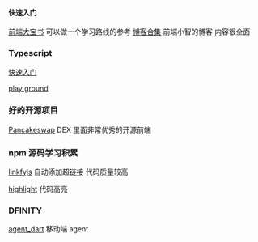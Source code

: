 #### 快速入门

[前端大宝书](https://l552177239.github.io/note/) 可以做一个学习路线的参考
[博客合集](https://github.com/qq449245884/xiaozhi) 前端小智的博客 内容很全面

### Typescript

[快速入门](https://segmentfault.com/a/1190000022876390)

[play ground](https://www.typescriptlang.org/play?#code/PTAEHUFMBsGMHsC2lQBd5oBYoCoE8AHSAZVgCcBLA1UABWgEM8BzM+AVwDsATAGiwoBnUENANQAd0gAjQRVSQAUCEmYKsTKGYUAbpGF4OY0BoadYKdJMoL+gzAzIoz3UNEiPOofEVKVqAHSKymAAmkYI7NCuqGqcANag8ABmIjQUXrFOKBJMggBcISGgoAC0oACCbvCwDKgU8JkY7p7ehCTkVDQS2E6gnPCxGcwmZqDSTgzxxWWVoASMFmgYkAAeRJTInN3ymj4d-jSCeNsMq-wuoPaOltigAKoASgAywhK7SbGQZIIz5VWCFzSeCrZagNYbChbHaxUDcCjJZLfSDbExIAgUdxkUBIursJzCFJtXydajBBCcQQ0MwAUVWDEQC0gADVHBQGNJ3KAALygABEAAkYNAMOB4GRonzFBTBPB3AERcwABS0+mM9ysygc9wASmCKhwzQ8ZC8iHFzmB7BoXzcZmY7AYzEg-Fg0HUiQ58D0Ii8fLpDKZgj5SWxfPADlQAHJhAA5SASPlBFQAeS+ZHegmdWkgR1QjgUrmkeFATjNOmGWH0KAQiGhwkuNok4uiIgMHGxCyYrA4PCCJSAA)

### 好的开源项目

[Pancakeswap](https://github.com/pancakeswap/pancake-frontend) DEX 里面非常优秀的开源前端

### npm 源码学习积累

[linkfyjs](https://github.com/Hypercontext/linkifyjs) 自动添加超链接 代码质量较高

[highlight](https://github.com/highlightjs/highlight.js) 代码高亮

### DFINITY

[agent_dart](https://github.com/AstroxNetwork/agent_dart) 移动端 agent

